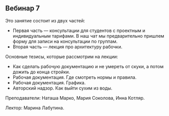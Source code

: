 ## Вебинар 7

Это занятие состоит из двух частей: 

- Первая часть — консультации для студентов с проектным и индивидуальным тарифами. В наш чат мы предварительно пришлем форму для записи на консультации по группам.
- Вторая часть — лекция про архитектуру рабочки.

Основные тезисы, которые рассмотрим на лекции:

- Как сделать рабочую документацию и не умереть от скуки, а потом дожить до конца стройки.
- Рабочая документация. Где смотреть нормы и правила.
- Рабочая документация. Графика.
- Авторский надзор. Как выйти сухим из воды.

Преподаватели: Наташа Марко, Мария Соколова, Инна Котляр.

Лектор: Марина Лабутина.